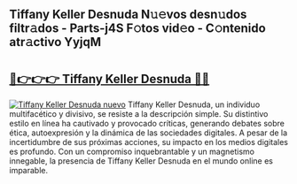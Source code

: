 ## Tiffany Keller Desnuda N𝚞𝚎vos desn𝚞dos filtr𝚊dos - Parts-j4S F𝚘tos vid𝚎o - C𝚘ntenido atr𝚊ctivo YyjqM

# <h2><a href="http://mb3qk3.tromn.icu/?c=Tiffany+Keller+Desnuda">🔗👉👉👉 Tiffany Keller Desnuda 🔗🔗</a></h2>

[![Tiffany Keller Desnuda nuevo](https://i.imgur.com/pEAQMta.gif)](http://mb3qk3.tromn.icu/?c=Tiffany+Keller+Desnuda)
Tiffany Keller Desnuda, un individuo multifacético y divisivo, se resiste a la descripción simple. Su distintivo estilo en línea ha cautivado y provocado críticas, generando debates sobre ética, autoexpresión y la dinámica de las sociedades digitales. A pesar de la incertidumbre de sus próximas acciones, su impacto en los medios digitales es profundo. Con un compromiso inquebrantable y un magnetismo innegable, la presencia de Tiffany Keller Desnuda en el mundo online es imparable.
